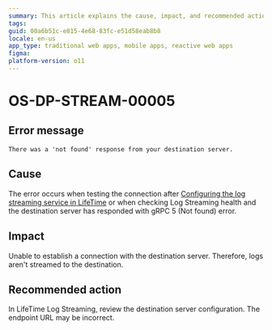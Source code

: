 ```yaml
---
summary: This article explains the cause, impact, and recommended action for a not found error that occurs while connecting to the destination server.
tags:
guid: 00a6b51c-e815-4e68-83fc-e51d58eab8b8
locale: en-us
app_type: traditional web apps, mobile apps, reactive web apps
figma: 
platform-version: o11
---
```


# OS-DP-STREAM-00005

## Error message

`There was a 'not found' response from your destination server.`

## Cause

The error occurs when testing the connection after [Configuring the log streaming service in LifeTime](https://www.outsystems.com/tk/redirect?g=172ac547-add4-4cc5-9adf-d72fbe379d35) or when checking Log Streaming health and the destination server has responded with gRPC 5 (Not found) error.

## Impact

Unable to establish a connection with the destination server. Therefore, logs aren't streamed to the destination.

## Recommended action

In LifeTime Log Streaming, review the destination server configuration. The endpoint URL may be incorrect.
